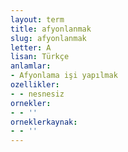 ```yaml
---
layout: term
title: afyonlanmak
slug: afyonlanmak
letter: A
lisan: Türkçe
anlamlar:
- Afyonlama işi yapılmak
ozellikler:
- - nesnesiz
ornekler:
- - ''
orneklerkaynak:
- - ''
---
```

